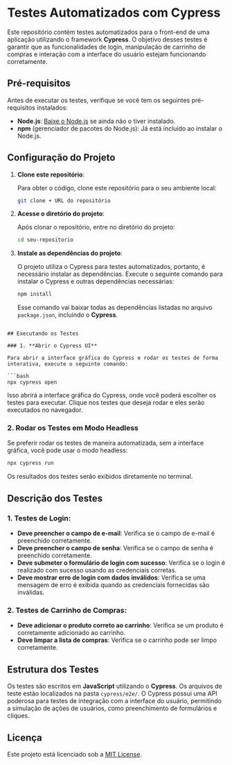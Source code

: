 # Testes Automatizados com Cypress

Este repositório contém testes automatizados para o front-end de uma aplicação utilizando o framework **Cypress**. O objetivo desses testes é garantir que as funcionalidades de login, manipulação de carrinho de compras e interação com a interface do usuário estejam funcionando corretamente.

## Pré-requisitos

Antes de executar os testes, verifique se você tem os seguintes pré-requisitos instalados:

- **Node.js**: [Baixe o Node.js](https://nodejs.org/) se ainda não o tiver instalado.
- **npm** (gerenciador de pacotes do Node.js): Já está incluído ao instalar o Node.js.

## Configuração do Projeto

1. **Clone este repositório**:

   Para obter o código, clone este repositório para o seu ambiente local:
   ```bash
   git clone + URL do repositório
   ```

2. **Acesse o diretório do projeto**:

   Após clonar o repositório, entre no diretório do projeto:
   ```bash
   cd seu-repositorio
   ```

3. **Instale as dependências do projeto**:

   O projeto utiliza o Cypress para testes automatizados, portanto, é necessário instalar as dependências. Execute o seguinte comando para instalar o Cypress e outras dependências necessárias:
   ```bash
   npm install
   ```

   Esse comando vai baixar todas as dependências listadas no arquivo `package.json`, incluindo o **Cypress**.

```

## Executando os Testes

### 1. **Abrir o Cypress UI**

Para abrir a interface gráfica do Cypress e rodar os testes de forma interativa, execute o seguinte comando:

```bash
npx cypress open
```

Isso abrirá a interface gráfica do Cypress, onde você poderá escolher os testes para executar. Clique nos testes que deseja rodar e eles serão executados no navegador.

### 2. **Rodar os Testes em Modo Headless**

Se preferir rodar os testes de maneira automatizada, sem a interface gráfica, você pode usar o modo headless:

```bash
npx cypress run
```

Os resultados dos testes serão exibidos diretamente no terminal.

## Descrição dos Testes

### 1. **Testes de Login**:

- **Deve preencher o campo de e-mail**: Verifica se o campo de e-mail é preenchido corretamente.
- **Deve preencher o campo de senha**: Verifica se o campo de senha é preenchido corretamente.
- **Deve submeter o formulário de login com sucesso**: Verifica se o login é realizado com sucesso usando as credenciais corretas.
- **Deve mostrar erro de login com dados inválidos**: Verifica se uma mensagem de erro é exibida quando as credenciais fornecidas são inválidas.

### 2. **Testes de Carrinho de Compras**:

- **Deve adicionar o produto correto ao carrinho**: Verifica se um produto é corretamente adicionado ao carrinho.
- **Deve limpar a lista de compras**: Verifica se o carrinho pode ser limpo corretamente.

## Estrutura dos Testes

Os testes são escritos em **JavaScript** utilizando o **Cypress**. Os arquivos de teste estão localizados na pasta `cypress/e2e/`. O Cypress possui uma API poderosa para testes de integração com a interface do usuário, permitindo a simulação de ações de usuários, como preenchimento de formulários e cliques.

## Licença

Este projeto está licenciado sob a [MIT License](LICENSE).